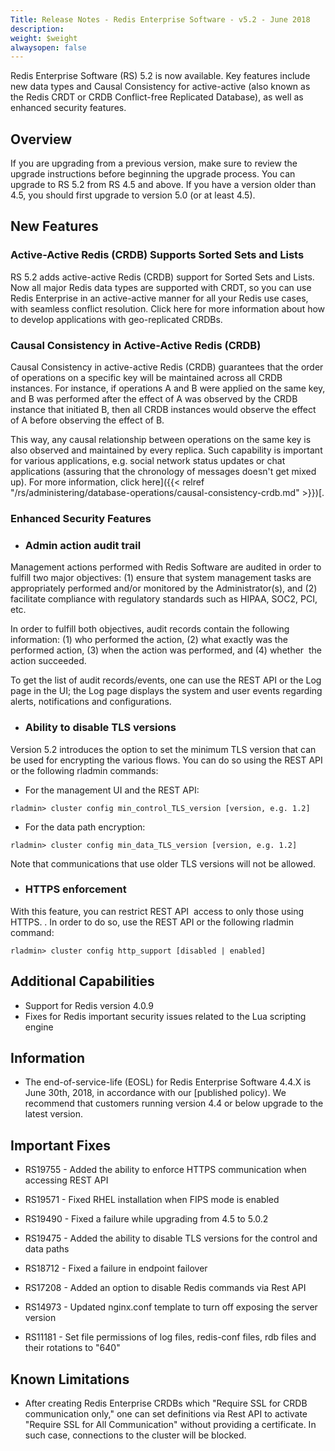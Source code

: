 ```yaml
---
Title: Release Notes - Redis Enterprise Software - v5.2 - June 2018
description: 
weight: $weight
alwaysopen: false
---
```

Redis Enterprise Software (RS) 5.2 is now available. Key features
include new data types and Causal Consistency for active-active (also
known as the Redis CRDT or CRDB Conflict-free Replicated Database), as
well as enhanced security features.

## Overview

If you are upgrading from a previous version, make sure to review the
upgrade instructions before beginning the upgrade process. You can
upgrade to RS 5.2 from RS 4.5 and above. If you have a version older
than 4.5, you should first upgrade to version 5.0 (or at least
4.5).

## New Features

### Active-Active Redis (CRDB) Supports Sorted Sets and Lists

RS 5.2 adds active-active Redis (CRDB) support for Sorted Sets and
Lists. Now all major Redis data types are supported with CRDT, so you
can use Redis Enterprise in an active-active manner for all your Redis
use cases, with seamless conflict resolution.
Click
here
for more information about how to develop applications with
geo-replicated CRDBs. 

### Causal Consistency in Active-Active Redis (CRDB)

Causal Consistency in active-active Redis (CRDB) guarantees that the
order of operations on a specific key will be maintained across all CRDB
instances. For instance, if operations A and B were applied on the same
key, and B was performed after the effect of A was observed by the CRDB
instance that initiated B, then all CRDB instances would observe the
effect of A before observing the effect of B.


This way, any causal relationship between operations on the same key is
also observed and maintained by every replica. Such capability is
important for various applications, e.g. social network status updates
or chat applications (assuring that the chronology of messages doesn't
get mixed up). For more information, click
here]({{< relref "/rs/administering/database-operations/causal-consistency-crdb.md" >}})[.

### Enhanced Security Features

-   ### Admin action audit trail

Management actions performed with Redis Software are audited in order
to fulfill two major objectives: (1) ensure that system management tasks
are appropriately performed and/or monitored by the Administrator(s),
and (2) facilitate compliance with regulatory standards such as HIPAA,
SOC2, PCI, etc.

In order to fulfill both objectives, audit records contain the
following information: (1) who performed the action, (2) what exactly
was the performed action, (3) when the action was performed, and (4)
whether  the action succeeded.

To get the list of audit records/events, one can use the REST API or
the Log page in the UI; the Log page displays the system and user events
regarding alerts, notifications and
configurations.

-   ### Ability to disable TLS versions

Version 5.2 introduces the option to set the minimum TLS version that
can be used for encrypting the various flows. You can do so using the
REST API or the following rladmin commands:

-   For the management UI and the REST API:

``` src
rladmin> cluster config min_control_TLS_version [version, e.g. 1.2]
```

-   For the data path encryption:

``` src
rladmin> cluster config min_data_TLS_version [version, e.g. 1.2]
```

Note that communications that use older TLS versions will not be
allowed.

-   ### HTTPS enforcement

With this feature, you can restrict REST API  access to only those
using HTTPS. . In order to do so, use the REST API or the following
rladmin command:

``` src
rladmin> cluster config http_support [disabled | enabled]   
```

## Additional Capabilities

-   Support for Redis version 4.0.9
-   Fixes for Redis important security issues related to the Lua
    scripting engine

## Information

-   The end-of-service-life (EOSL) for Redis Enterprise Software 4.4.X
    is June 30th, 2018, in accordance with our
    [published
    policy).
    We recommend that customers running version 4.4 or below upgrade to
    the latest version.

## Important Fixes

-   RS19755 - Added the ability to enforce HTTPS communication when
    accessing REST API
-   RS19571 - Fixed RHEL installation when FIPS mode is
    enabled
-   RS19490 - Fixed a failure while upgrading from 4.5 to
    5.0.2
-   RS19475 - Added the ability to disable TLS versions for the
    control and data paths
-   RS18712 - Fixed a failure in endpoint failover
    
-   RS17208 - Added an option to disable Redis commands via Rest
    API
-   RS14973 - Updated nginx.conf template to turn off exposing the
    server version
-   RS11181 - Set file permissions of log files, redis-conf files, rdb
    files and their rotations to "640"

## Known Limitations

-   After creating Redis Enterprise CRDBs which "Require SSL for CRDB
    communication only," one can set definitions via Rest API to
    activate "Require SSL for All Communication" without providing a
    certificate. In such case, connections to the cluster will be
    blocked.
